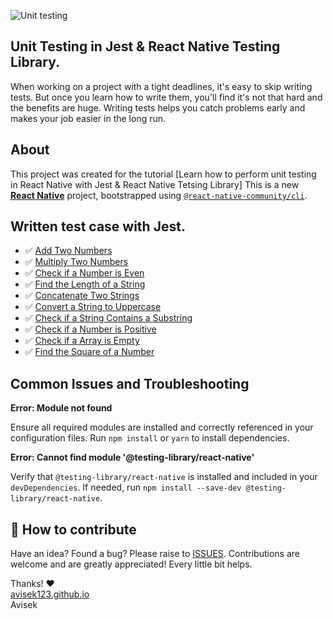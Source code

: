 ![Unit testing](https://github.com/user-attachments/assets/7286dbbc-27f6-4c6e-bdd4-78be24ce693f)

## Unit Testing in Jest & React Native Testing Library.

When working on a project with a tight deadlines, it's easy to skip writing tests. But once you learn how to write them, you'll find it's not that hard and the benefits are huge. Writing tests helps you catch problems early and makes your job easier in the long run.

## About

This project was created for the tutorial [Learn how to perform unit testing in React Native with Jest & React Native Tetsing Library]
This is a new [**React Native**](https://reactnative.dev) project, bootstrapped using [`@react-native-community/cli`](https://github.com/react-native-community/cli).

## Written test case with Jest.

- ✅ [Add Two Numbers](https://github.com/avisek123/RNUnitTesting/blob/main/__tests__/Add-test.tsx)
- ✅ [Multiply Two Numbers](https://github.com/avisek123/RNUnitTesting/blob/main/__tests__/Mul.test.tsx)
- ✅ [Check if a Number is Even](https://github.com/avisek123/RNUnitTesting/blob/main/__tests__/Even.test.tsx)
- ✅ [Find the Length of a String](https://github.com/avisek123/RNUnitTesting/blob/main/__tests__/StringLenght.test.tsx)
- ✅ [Concatenate Two Strings](https://github.com/avisek123/RNUnitTesting/blob/main/__tests__/StringsConcatenate.test.tsx)
- ✅ [Convert a String to Uppercase](https://github.com/avisek123/RNUnitTesting/blob/main/__tests__/StringToUpperCase.test.ts)
- ✅ [Check if a String Contains a Substring](https://github.com/avisek123/RNUnitTesting/blob/main/__tests__/SubString.test.ts)
- ✅ [Check if a Number is Positive](https://github.com/avisek123/RNUnitTesting/blob/main/__tests__/CheckPositiveNumber.test.ts)
- ✅ [Check if a Array is Empty](https://github.com/avisek123/RNUnitTesting/blob/main/__tests__/EmptyArray.test.ts)
- ✅ [Find the Square of a Number](https://github.com/avisek123/RNUnitTesting/blob/main/__tests__/FindSqaure.test.ts)

## Common Issues and Troubleshooting

**Error: Module not found**

Ensure all required modules are installed and correctly referenced in your configuration files. Run `npm install` or `yarn` to install dependencies.

**Error: Cannot find module '@testing-library/react-native'**

Verify that `@testing-library/react-native` is installed and included in your `devDependencies`. If needed, run `npm install --save-dev @testing-library/react-native`.

## 🤔 How to contribute

Have an idea? Found a bug? Please raise to [ISSUES](https://github.com/avisek123/RNUnitTesting/issues).
Contributions are welcome and are greatly appreciated! Every little bit helps.

 Thanks! ❤️
  <br/>
  [avisek123.github.io](https://github.com/avisek123)
  <br/>
  Avisek
